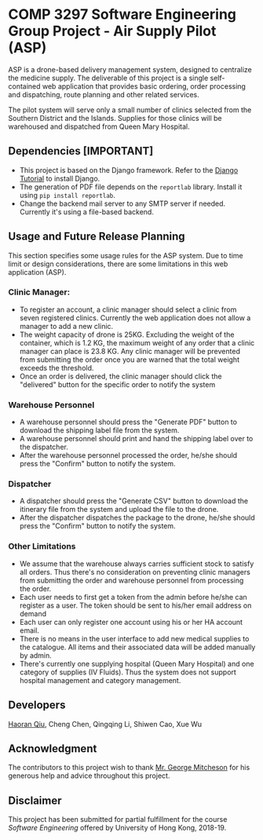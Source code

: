# COMP 3297 Software Engineering Group Project - Air Supply Pilot (ASP)

ASP is a drone-based delivery management system, designed to centralize the medicine supply. The deliverable of this project is a single self-contained web application that provides basic ordering, order processing and dispatching, route planning and other related services.

The pilot system will serve only a small number of clinics selected from the Southern District and the Islands. Supplies for those clinics will be warehoused and dispatched from Queen Mary Hospital.

## Dependencies [IMPORTANT]

- This project is based on the Django framework. Refer to the [Django Tutorial](https://www.djangoproject.com/) to install Django.
- The generation of PDF file depends on the `reportlab` library. Install it using `pip install reportlab`.
- Change the backend mail server to any SMTP server if needed. Currently it's using a file-based backend.

## Usage and Future Release Planning

This section specifies some usage rules for the ASP system. Due to time limit or design considerations, there are some limitations in this web application (ASP).

### Clinic Manager:

- To register an account, a clinic manager should select a clinic from seven registered clinics. Currently the web application does not allow a manager to add a new clinic.
- The weight capacity of drone is 25KG. Excluding the weight of the container, which is 1.2 KG, the maximum weight of any order that a clinic manager can place is 23.8 KG. Any clinic manager will be prevented from submitting the order once you are warned that the total weight exceeds the threshold.
- Once an order is delivered, the clinic manager should click the "delivered" button for the specific order to notify the system

### Warehouse Personnel

- A warehouse personnel should press the "Generate PDF" button to download the shipping label file from the system.
- A warehouse personnel should print and hand the shipping label over to the dispatcher.
- After the warehouse personnel processed the order, he/she should press the "Confirm" button to notify the system.

### Dispatcher

- A dispatcher should press the "Generate CSV" button to download the itinerary file from the system and upload the file to the drone.
- After the dispatcher dispatches the package to the drone, he/she should press the "Confirm" button to notify the system.

### Other Limitations

- We assume that the warehouse always carries sufficient stock to satisfy all orders. Thus there's no consideration on preventing clinic managers from submitting the order and warehouse personnel from processing the order.
- Each user needs to first get a token from the admin before he/she can register as a user. The token should be sent to his/her email address on demand
- Each user can only register one account using his or her HA account email.
- There is no means in the user interface to add new medical supplies to the catalogue. All items and their associated data will be added manually by admin.
- There's currently one supplying hospital (Queen Mary Hospital) and one category of supplies (IV Fluids). Thus the system does not support hospital management and category management.

## Developers

[Haoran Qiu](https://james-qiuhaoran.github.io/index.html), Cheng Chen, Qingqing Li, Shiwen Cao, Xue Wu

## Acknowledgment

The contributors to this project wish to thank [Mr. George Mitcheson](http://www.cs.hku.hk/people/profile.jsp?teacher=georgem) for his generous help and advice throughout this project.

 ## Disclaimer
 
This project has been submitted for partial fulfillment for the course *Software Engineering* offered by University of Hong Kong, 2018-19.
